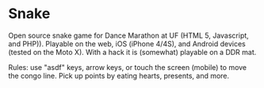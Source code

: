 Snake
=====
Open source snake game for Dance Marathon at UF (HTML 5, Javascript, and PHP)). Playable on the web, iOS (iPhone 4/4S), and Android devices (tested on the Moto X).
With a hack it is (somewhat) playable on a DDR mat.

Rules: use "asdf" keys, arrow keys, or touch the screen (mobile) to move the congo line. Pick up points by eating hearts, presents, and more.
